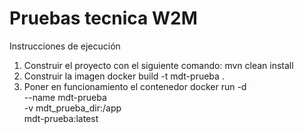# Pruebas tecnica W2M

Instrucciones de ejecución

1. Construir el proyecto con el siguiente comando: mvn clean install
2. Construir la imagen docker build -t mdt-prueba . 
3. Poner en funcionamiento el contenedor docker run -d \
   --name mdt-prueba\
   -v mdt_prueba_dir:/app \
   mdt-prueba:latest